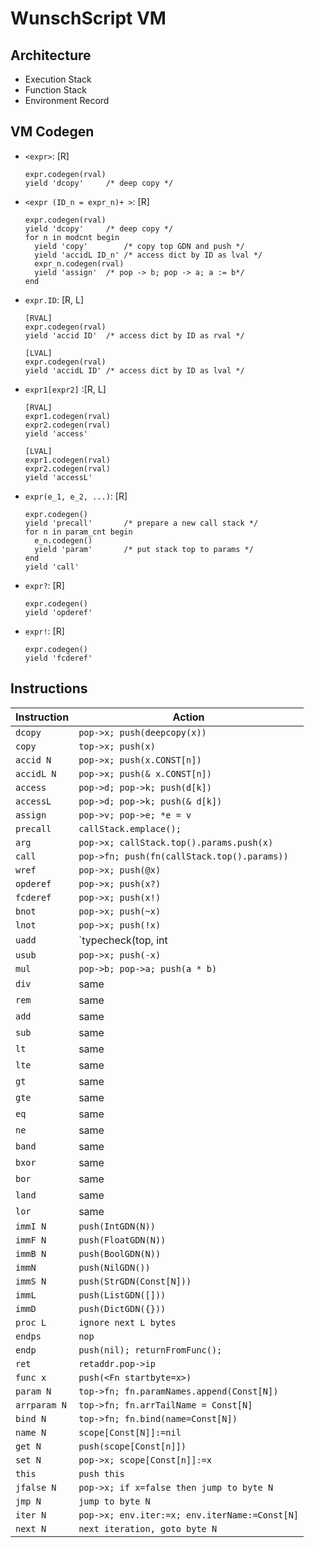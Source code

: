 # WunschScript VM

## Architecture

- Execution Stack
- Function Stack
- Environment Record



## VM Codegen

- `<expr>`: [R]

  ```pseudocode
  expr.codegen(rval)
  yield 'dcopy'		/* deep copy */
  ```
  
  
  
- `<expr (ID_n = expr_n)+ >`: [R]

  ```pseudocode
  expr.codegen(rval)
  yield 'dcopy'		/* deep copy */
  for n in modcnt begin
  	yield 'copy'		/* copy top GDN and push */
  	yield 'accidL ID_n'	/* access dict by ID as lval */
  	expr_n.codegen(rval)
  	yield 'assign'	/* pop -> b; pop -> a; a := b*/
  end
  ```

  

- `expr.ID`: [R, L]

  ```pseudocode
  [RVAL]
  expr.codegen(rval)
  yield 'accid ID'	/* access dict by ID as rval */
  ```

  ```pseudocode
  [LVAL]
  expr.codegen(rval)
  yield 'accidL ID'	/* access dict by ID as lval */
  ```

- `expr1[expr2]` :[R, L]

  ```pseudocode
  [RVAL]
  expr1.codegen(rval)
  expr2.codegen(rval)
  yield 'access'
  ```

  ```pseudocode
  [LVAL]
  expr1.codegen(rval)
  expr2.codegen(rval)
  yield 'accessL'
  ```

- `expr(e_1, e_2, ...)`: [R]

  ```pseudocode
  expr.codegen()
  yield 'precall'		/* prepare a new call stack */
  for n in param_cnt begin
  	e_n.codegen()
  	yield 'param'		/* put stack top to params */
  end
  yield 'call'
  ```

- `expr?`: [R]

  ```pseudocode
  expr.codegen()
  yield 'opderef'
  ```

- `expr!`: [R]

  ```pseudocode
  expr.codegen()
  yield 'fcderef'
  ```





## Instructions

| Instruction  | Action                                        |
| ------------ | --------------------------------------------- |
| `dcopy`      | `pop->x; push(deepcopy(x))`                   |
| `copy`       | `top->x; push(x)`                             |
| `accid N`    | `pop->x; push(x.CONST[n])`                    |
| `accidL N`   | `pop->x; push(& x.CONST[n])`                  |
| `access`     | `pop->d; pop->k; push(d[k])`                  |
| `accessL`    | `pop->d; pop->k; push(& d[k])`                |
| `assign`     | `pop->v; pop->e; *e = v`                      |
| `precall`    | `callStack.emplace();`                        |
| `arg`        | `pop->x; callStack.top().params.push(x)`      |
| `call`       | `pop->fn; push(fn(callStack.top().params))`   |
| `wref`       | `pop->x; push(@x)`                            |
| `opderef`    | `pop->x; push(x?)`                            |
| `fcderef`    | `pop->x; push(x!)`                            |
| `bnot`       | `pop->x; push(~x)`                            |
| `lnot`       | `pop->x; push(!x)`                            |
| `uadd`       | `typecheck(top, int|float)`                   |
| `usub`       | `pop->x; push(-x)`                            |
| `mul`        | `pop->b; pop->a; push(a * b)`                 |
| `div`        | same                                          |
| `rem`        | same                                          |
| `add`        | same                                          |
| `sub`        | same                                          |
| `lt`         | same                                          |
| `lte`        | same                                          |
| `gt`         | same                                          |
| `gte`        | same                                          |
| `eq`         | same                                          |
| `ne`         | same                                          |
| `band`       | same                                          |
| `bxor`       | same                                          |
| `bor`        | same                                          |
| `land`       | same                                          |
| `lor`        | same                                          |
| `immI N`     | `push(IntGDN(N))`                             |
| `immF N`     | `push(FloatGDN(N))`                           |
| `immB N`     | `push(BoolGDN(N))`                            |
| `immN`       | `push(NilGDN())`                              |
| `immS N`     | `push(StrGDN(Const[N]))`                      |
| `immL`       | `push(ListGDN([]))`                           |
| `immD`       | `push(DictGDN({}))`                           |
| `proc L`     | `ignore next L bytes`                         |
| `endps`      | `nop`                                         |
| `endp`       | `push(nil); returnFromFunc();`                |
| `ret`        | `retaddr.pop->ip`                             |
| `func x`     | `push(<Fn startbyte=x>)`                      |
| `param N`    | `top->fn; fn.paramNames.append(Const[N])`     |
| `arrparam N` | `top->fn; fn.arrTailName = Const[N]`          |
| `bind N`     | `top->fn; fn.bind(name=Const[N])`             |
| `name N`     | `scope[Const[N]]:=nil`                        |
| `get N`      | `push(scope[Const[n]])`                       |
| `set N`      | `pop->x; scope[Const[n]]:=x`                  |
| `this`       | `push this`                                   |
| `jfalse N`   | `pop->x; if x=false then jump to byte N`      |
| `jmp N`      | `jump to byte N`                              |
| `iter N`     | `pop->x; env.iter:=x; env.iterName:=Const[N]` |
| `next N`     | `next iteration, goto byte N`                 |





